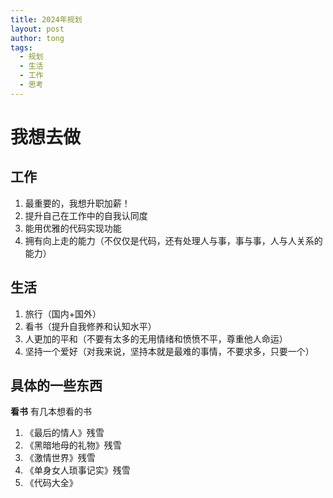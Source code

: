 ```yaml
---
title: 2024年规划
layout: post
author: tong
tags:
  - 规划
  - 生活
  - 工作
  - 思考
---
```

# 我想去做

## 工作
1. 最重要的，我想升职加薪！
2. 提升自己在工作中的自我认同度
3. 能用优雅的代码实现功能
4. 拥有向上走的能力（不仅仅是代码，还有处理人与事，事与事，人与人关系的能力）
## 生活
1. 旅行（国内+国外）
2. 看书（提升自我修养和认知水平）
3. 人更加的平和（不要有太多的无用情绪和愤愤不平，尊重他人命运）
4. 坚持一个爱好（对我来说，坚持本就是最难的事情，不要求多，只要一个）

## 具体的一些东西
**看书**
有几本想看的书
1. 《最后的情人》残雪
2. 《黑暗地母的礼物》残雪
3. 《激情世界》残雪
4. 《单身女人琐事记实》残雪
5. 《代码大全》